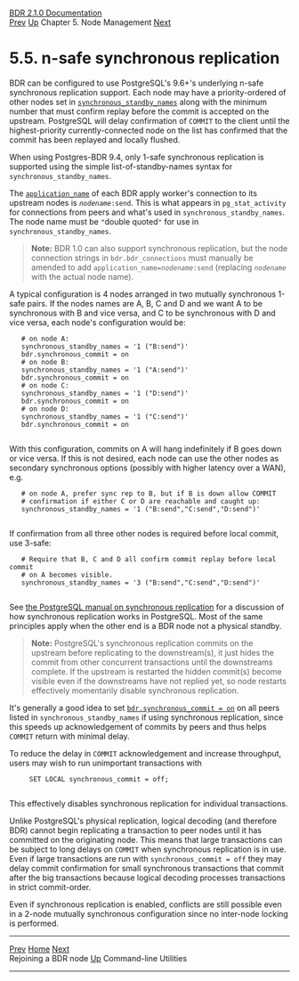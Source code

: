   [BDR 2.1.0 Documentation](README.md)                                                                                                                   
  [Prev](node-management-rejoining.md "Rejoining a BDR node")   [Up](node-management.md)    Chapter 5. Node Management    [Next](commands.md "Command-line Utilities")  


# 5.5. n-safe synchronous replication

BDR can be configured to use PostgreSQL\'s 9.6+\'s underlying n-safe
synchronous replication support. Each node may have a priority-ordered
of other nodes set in
[`synchronous_standby_names`](https://www.postgresql.org/docs/current/static/runtime-config-replication.html#GUC-SYNCHRONOUS-STANDBY-NAMES)
along with the minimum number that must confirm replay before the commit
is accepted on the upstream. PostgreSQL will delay confirmation of
`COMMIT` to the client until the highest-priority
currently-connected node on the list has confirmed that the commit has
been replayed and locally flushed.

When using Postgres-BDR 9.4, only 1-safe synchronous replication is
supported using the simple list-of-standby-names syntax for
`synchronous_standby_names`.

The
[`application_name`](https://www.postgresql.org/docs/current/static/runtime-config-logging.html#GUC-APPLICATION-NAME)
of each BDR apply worker\'s connection to its upstream nodes is
*`nodename`*`:send`. This is what appears in
`pg_stat_activity` for connections from peers and what\'s used
in `synchronous_standby_names`. The node name must be
`"`double quoted`"` for use in
`synchronous_standby_names`.

> **Note:** BDR 1.0 can also support synchronous replication, but the
> node connection strings in `bdr.bdr_connections` must
> manually be amended to add
> `application_name=`*`nodename`*`:send`
> (replacing *`nodename`* with the actual node name).

A typical configuration is 4 nodes arranged in two mutually synchronous
1-safe pairs. If the nodes names are A, B, C and D and we want A to be
synchronous with B and vice versa, and C to be synchronous with D and
vice versa, each node\'s configuration would be:

``` PROGRAMLISTING
   # on node A:
   synchronous_standby_names = '1 ("B:send")'
   bdr.synchronous_commit = on
   # on node B:
   synchronous_standby_names = '1 ("A:send")'
   bdr.synchronous_commit = on
   # on node C:
   synchronous_standby_names = '1 ("D:send")'
   bdr.synchronous_commit = on
   # on node D:
   synchronous_standby_names = '1 ("C:send")'
   bdr.synchronous_commit = on
   
```

With this configuration, commits on A will hang indefinitely if B goes
down or vice versa. If this is not desired, each node can use the other
nodes as secondary synchronous options (possibly with higher latency
over a WAN), e.g.

``` PROGRAMLISTING
   # on node A, prefer sync rep to B, but if B is down allow COMMIT
   # confirmation if either C or D are reachable and caught up:
   synchronous_standby_names = '1 ("B:send","C:send","D:send")'
   
```

If confirmation from all three other nodes is required before local
commit, use 3-safe:

``` PROGRAMLISTING
   # Require that B, C and D all confirm commit replay before local commit
   # on A becomes visible.
   synchronous_standby_names = '3 ("B:send","C:send","D:send")'
   
```

See [the PostgreSQL manual on synchronous
replication](https://www.postgresql.org/docs/current/static/warm-standby.html#SYNCHRONOUS-REPLICATION)
for a discussion of how synchronous replication works in PostgreSQL.
Most of the same principles apply when the other end is a BDR node not a
physical standby.

> **Note:** PostgreSQL\'s synchronous replication commits on the
> upstream before replicating to the downstream(s), it just hides the
> commit from other concurrent transactions until the downstreams
> complete. If the upstream is restarted the hidden commit(s) become
> visible even if the downstreams have not replied yet, so node restarts
> effectively momentarily disable synchronous replication.

It\'s generally a good idea to set
[`bdr.synchronous_commit = on`](bdr-configuration-variables.md#GUC-BDR-SYNCHRONOUS-COMMIT)
on all peers listed in `synchronous_standby_names` if using
synchronous replication, since this speeds up acknowledgement of commits
by peers and thus helps `COMMIT` return with minimal delay.

To reduce the delay in `COMMIT` acknowledgement and increase
throughput, users may wish to run unimportant transactions with

``` PROGRAMLISTING
     SET LOCAL synchronous_commit = off;
   
```

This effectively disables synchronous replication for individual
transactions.

Unlike PostgreSQL\'s physical replication, logical decoding (and
therefore BDR) cannot begin replicating a transaction to peer nodes
until it has committed on the originating node. This means that large
transactions can be subject to long delays on `COMMIT` when
synchronous replication is in use. Even if large transactions are run
with `synchronous_commit = off` they may delay commit
confirmation for small synchronous transactions that commit after the
big transactions because logical decoding processes transactions in
strict commit-order.

Even if synchronous replication is enabled, conflicts are still possible
even in a 2-node mutually synchronous configuration since no inter-node
locking is performed.



  ------------------------------------------------------- ------------------------------------------- --------------------------------------
  [Prev](node-management-rejoining.md)        [Home](README.md)        [Next](commands.md)  
  Rejoining a BDR node                                     [Up](node-management.md)                  Command-line Utilities
  ------------------------------------------------------- ------------------------------------------- --------------------------------------

